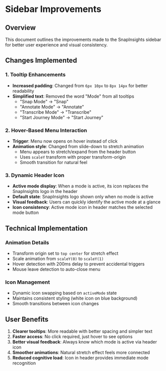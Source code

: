 # Sidebar Improvements

## Overview
This document outlines the improvements made to the SnapInsights sidebar for better user experience and visual consistency.

## Changes Implemented

### 1. Tooltip Enhancements
- **Increased padding**: Changed from `6px 10px` to `8px 14px` for better readability
- **Simplified text**: Removed the word "Mode" from all tooltips
  - "Snap Mode" → "Snap"
  - "Annotate Mode" → "Annotate"
  - "Transcribe Mode" → "Transcribe"
  - "Start Journey Mode" → "Start Journey"

### 2. Hover-Based Menu Interaction
- **Trigger**: Menu now opens on hover instead of click
- **Animation style**: Changed from slide-down to stretch animation
  - Menu appears to stretch/expand from the header button
  - Uses `scaleY` transform with proper transform-origin
  - Smooth transition for natural feel

### 3. Dynamic Header Icon
- **Active mode display**: When a mode is active, its icon replaces the SnapInsights logo in the header
- **Default state**: SnapInsights logo shown only when no mode is active
- **Visual feedback**: Users can quickly identify the active mode at a glance
- **Icon consistency**: Active mode icon in header matches the selected mode button

## Technical Implementation

### Animation Details
- Transform origin set to `top center` for stretch effect
- Scale animation from `scaleY(0)` to `scaleY(1)`
- Hover detection with 200ms delay to prevent accidental triggers
- Mouse leave detection to auto-close menu

### Icon Management
- Dynamic icon swapping based on `activeMode` state
- Maintains consistent styling (white icon on blue background)
- Smooth transitions between icon changes

## User Benefits
1. **Clearer tooltips**: More readable with better spacing and simpler text
2. **Faster access**: No click required, just hover to see options
3. **Better visual feedback**: Always know which mode is active via header icon
4. **Smoother animations**: Natural stretch effect feels more connected
5. **Reduced cognitive load**: Icon in header provides immediate mode recognition
